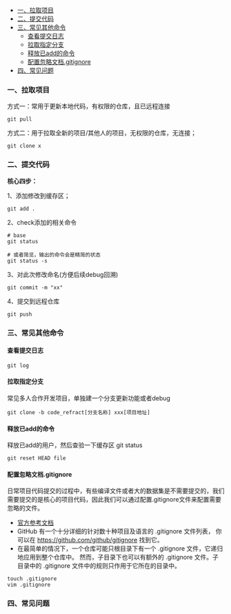 <!-- TOC -->

- [一、拉取项目](#%E4%B8%80%E6%8B%89%E5%8F%96%E9%A1%B9%E7%9B%AE)
- [二、提交代码](#%E4%BA%8C%E6%8F%90%E4%BA%A4%E4%BB%A3%E7%A0%81)
- [三、常见其他命令](#%E4%B8%89%E5%B8%B8%E8%A7%81%E5%85%B6%E4%BB%96%E5%91%BD%E4%BB%A4)
    - [查看提交日志](#%E6%9F%A5%E7%9C%8B%E6%8F%90%E4%BA%A4%E6%97%A5%E5%BF%97)
    - [拉取指定分支](#%E6%8B%89%E5%8F%96%E6%8C%87%E5%AE%9A%E5%88%86%E6%94%AF)
    - [释放已add的命令](#%E9%87%8A%E6%94%BE%E5%B7%B2add%E7%9A%84%E5%91%BD%E4%BB%A4)
    - [配置忽略文档.gitignore](#%E9%85%8D%E7%BD%AE%E5%BF%BD%E7%95%A5%E6%96%87%E6%A1%A3gitignore)
- [四、常见问题](#%E5%9B%9B%E5%B8%B8%E8%A7%81%E9%97%AE%E9%A2%98)

<!-- /TOC -->

### 一、拉取项目

方式一：常用于更新本地代码，有权限的仓库，且已远程连接
```git
git pull
```


方式二：用于拉取全新的项目/其他人的项目，无权限的仓库，无连接；
```git
git clone x
```


### 二、提交代码
    

**核心四步：**

1、添加修改到缓存区；  
```git
git add .
```
2、check添加的相关命令  
```git
# base
git status

# 或者简览，输出的命令会是精简的状态
git status -s 
``` 
3、对此次修改命名(方便后续debug回溯)   
```git
git commit -m "xx"
```
4、提交到远程仓库
```git
git push
```


### 三、常见其他命令

#### 查看提交日志
```git
git log
```

#### 拉取指定分支
常见多人合作开发项目，单独建一个分支更新功能或者debug
```git
git clone -b code_refract[分支名称] xxx[项目地址]
```

#### 释放已add的命令
释放已add的用户，然后查验一下缓存区 git status
```git
git reset HEAD file
```

#### 配置忽略文档.gitignore 
日常项目代码提交的过程中，有些编译文件或者大的数据集是不需要提交的，我们需要提交的是核心的项目代码，因此我们可以通过配置.gitignore文件来配置需要忽略的文件。
* [官方参考文档](https://git-scm.com/book/zh/v2/Git-%E5%9F%BA%E7%A1%80-%E8%AE%B0%E5%BD%95%E6%AF%8F%E6%AC%A1%E6%9B%B4%E6%96%B0%E5%88%B0%E4%BB%93%E5%BA%93)
* GitHub 有一个十分详细的针对数十种项目及语言的 .gitignore 文件列表， 你可以在 https://github.com/github/gitignore 找到它。
* 在最简单的情况下，一个仓库可能只根目录下有一个 .gitignore 文件，它递归地应用到整个仓库中。 然而，子目录下也可以有额外的 .gitignore 文件。子目录中的 .gitignore 文件中的规则只作用于它所在的目录中。 

```shell
touch .gitignore 
vim .gitignore
```

### 四、常见问题

